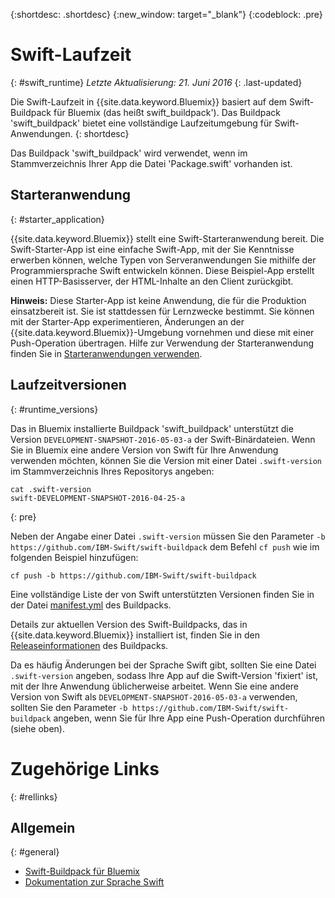 {:shortdesc: .shortdesc}
{:new_window: target="_blank"}
{:codeblock: .pre}


# Swift-Laufzeit
{: #swift_runtime}
*Letzte Aktualisierung: 21. Juni 2016*
{: .last-updated}

Die Swift-Laufzeit in {{site.data.keyword.Bluemix}} basiert auf dem Swift-Buildpack für Bluemix (das heißt swift_buildpack').
Das Buildpack 'swift_buildpack' bietet eine vollständige Laufzeitumgebung für Swift-Anwendungen.
{: shortdesc}

Das Buildpack 'swift_buildpack' wird verwendet, wenn im Stammverzeichnis Ihrer App die Datei 'Package.swift' vorhanden ist.

## Starteranwendung
{: #starter_application}

{{site.data.keyword.Bluemix}} stellt eine Swift-Starteranwendung bereit. Die Swift-Starter-App ist eine einfache Swift-App, mit der Sie Kenntnisse erwerben können, welche Typen von Serveranwendungen Sie mithilfe der Programmiersprache Swift entwickeln können. Diese Beispiel-App erstellt einen HTTP-Basisserver, der HTML-Inhalte an den Client zurückgibt.

**Hinweis:** Diese Starter-App ist keine Anwendung, die für die Produktion einsatzbereit ist.  Sie ist stattdessen für Lernzwecke bestimmt.  Sie können mit der Starter-App experimentieren, Änderungen an der {{site.data.keyword.Bluemix}}-Umgebung vornehmen und diese mit einer Push-Operation übertragen. Hilfe zur Verwendung der Starteranwendung finden Sie in [Starteranwendungen verwenden](../../cfapps/starter_app_usage.html).

## Laufzeitversionen
{: #runtime_versions}

Das in Bluemix installierte Buildpack 'swift_buildpack' unterstützt die Version `DEVELOPMENT-SNAPSHOT-2016-05-03-a` der Swift-Binärdateien. Wenn Sie in Bluemix eine andere Version von Swift für Ihre Anwendung verwenden möchten, können Sie die Version mit einer Datei `.swift-version` im Stammverzeichnis Ihres Repositorys angeben:

```
cat .swift-version
swift-DEVELOPMENT-SNAPSHOT-2016-04-25-a
```
{: pre}

Neben der Angabe einer Datei `.swift-version` müssen Sie den Parameter `-b https://github.com/IBM-Swift/swift-buildpack` dem Befehl `cf push` wie im folgenden Beispiel hinzufügen:

```
cf push -b https://github.com/IBM-Swift/swift-buildpack
```

Eine vollständige Liste der von Swift unterstützten Versionen finden Sie in der Datei [manifest.yml](https://github.com/IBM-Swift/swift-buildpack/blob/bluemix-buildpack/manifest.yml) des Buildpacks.

Details zur aktuellen Version des Swift-Buildpacks, das in {{site.data.keyword.Bluemix}} installiert ist, finden Sie in den [Releaseinformationen](https://github.com/IBM-Swift/swift-buildpack/releases/tag/1.1.1) des Buildpacks.

Da es häufig Änderungen bei der Sprache Swift gibt, sollten Sie eine Datei `.swift-version` angeben, sodass Ihre App auf die Swift-Version 'fixiert' ist, mit der Ihre Anwendung üblicherweise arbeitet. Wenn Sie eine andere Version von Swift als `DEVELOPMENT-SNAPSHOT-2016-05-03-a` verwenden, sollten Sie den Parameter `-b https://github.com/IBM-Swift/swift-buildpack` angeben, wenn Sie für Ihre App eine Push-Operation durchführen (siehe oben).

# Zugehörige Links
{: #rellinks}
## Allgemein
{: #general}
* [Swift-Buildpack für Bluemix](https://github.com/IBM-Swift/swift-buildpack)
* [Dokumentation zur Sprache Swift](https://swift.org/)

